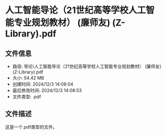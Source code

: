 ﻿# 人工智能导论（21世纪高等学校人工智能专业规划教材） (廉师友) (Z-Library).pdf

## 文件信息
- 路径: 导论\人工智能导论（21世纪高等学校人工智能专业规划教材） (廉师友) (Z-Library).pdf
- 大小: 54.42 MB
- 创建时间: 2024/12/3 14:08:04
- 最后修改时间: 2024/12/3 14:08:53
- 文件类型: .pdf

## 文件描述
这是一个.pdf类型的文件。

